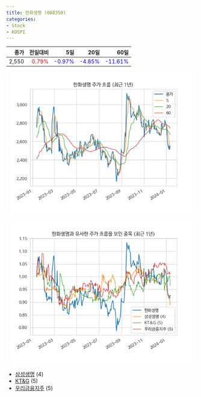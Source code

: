 ```yaml
---
title: 한화생명 (088350)
categories:
- Stock
- KOSPI
---
```


|종가|전일대비|5일|20일|60일|
|---:|-------:|--:|---:|---:|
|2,550|<span style="color: red">0.79%</span>|<span style="color: blue">-0.97%</span>|<span style="color: blue">-4.85%</span>|<span style="color: blue">-11.61%</span>|


<!-- more -->

![088350](/assets/images/stock/088350.png)

![088350](/assets/images/stock/088350_sim.png)

- [삼성생명](/032830/) (4)
- [KT&G](/033780/) (5)
- [우리금융지주](//316140/) (5)